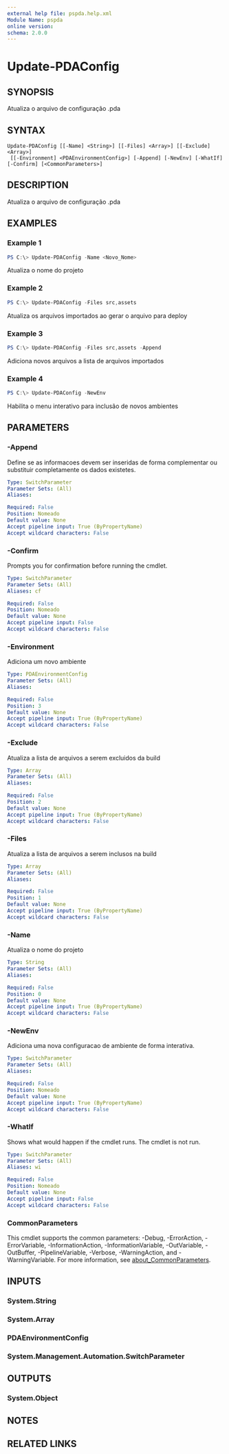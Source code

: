 ```yaml
---
external help file: pspda.help.xml
Module Name: pspda
online version:
schema: 2.0.0
---
```


# Update-PDAConfig

## SYNOPSIS

Atualiza o arquivo de configuração .pda

## SYNTAX

```
Update-PDAConfig [[-Name] <String>] [[-Files] <Array>] [[-Exclude] <Array>]
 [[-Environment] <PDAEnvironmentConfig>] [-Append] [-NewEnv] [-WhatIf] [-Confirm] [<CommonParameters>]
```

## DESCRIPTION

Atualiza o arquivo de configuração .pda

## EXAMPLES

### Example 1

```powershell
PS C:\> Update-PDAConfig -Name <Novo_Nome>
```

Atualiza o nome do projeto

### Example 2

```powershell
PS C:\> Update-PDAConfig -Files src,assets
```

Atualiza os arquivos importados ao gerar o arquivo para deploy

### Example 3

```powershell
PS C:\> Update-PDAConfig -Files src,assets -Append
```

Adiciona novos arquivos a lista de arquivos importados

### Example 4

```powershell
PS C:\> Update-PDAConfig -NewEnv
```

Habilita o menu interativo para inclusão de novos ambientes

## PARAMETERS

### -Append

Define se as informacoes devem ser inseridas de forma complementar ou substituir completamente os dados existetes.

```yaml
Type: SwitchParameter
Parameter Sets: (All)
Aliases:

Required: False
Position: Nomeado
Default value: None
Accept pipeline input: True (ByPropertyName)
Accept wildcard characters: False
```

### -Confirm

Prompts you for confirmation before running the cmdlet.

```yaml
Type: SwitchParameter
Parameter Sets: (All)
Aliases: cf

Required: False
Position: Nomeado
Default value: None
Accept pipeline input: False
Accept wildcard characters: False
```

### -Environment

Adiciona um novo ambiente

```yaml
Type: PDAEnvironmentConfig
Parameter Sets: (All)
Aliases:

Required: False
Position: 3
Default value: None
Accept pipeline input: True (ByPropertyName)
Accept wildcard characters: False
```

### -Exclude

Atualiza a lista de arquivos a serem excluidos da build

```yaml
Type: Array
Parameter Sets: (All)
Aliases:

Required: False
Position: 2
Default value: None
Accept pipeline input: True (ByPropertyName)
Accept wildcard characters: False
```

### -Files

Atualiza a lista de arquivos a serem inclusos na build

```yaml
Type: Array
Parameter Sets: (All)
Aliases:

Required: False
Position: 1
Default value: None
Accept pipeline input: True (ByPropertyName)
Accept wildcard characters: False
```

### -Name

Atualiza o nome do projeto

```yaml
Type: String
Parameter Sets: (All)
Aliases:

Required: False
Position: 0
Default value: None
Accept pipeline input: True (ByPropertyName)
Accept wildcard characters: False
```

### -NewEnv

Adiciona uma nova configuracao de ambiente de forma interativa.

```yaml
Type: SwitchParameter
Parameter Sets: (All)
Aliases:

Required: False
Position: Nomeado
Default value: None
Accept pipeline input: True (ByPropertyName)
Accept wildcard characters: False
```

### -WhatIf

Shows what would happen if the cmdlet runs.
The cmdlet is not run.

```yaml
Type: SwitchParameter
Parameter Sets: (All)
Aliases: wi

Required: False
Position: Nomeado
Default value: None
Accept pipeline input: False
Accept wildcard characters: False
```

### CommonParameters

This cmdlet supports the common parameters: -Debug, -ErrorAction, -ErrorVariable, -InformationAction, -InformationVariable, -OutVariable, -OutBuffer, -PipelineVariable, -Verbose, -WarningAction, and -WarningVariable. For more information, see [about_CommonParameters](http://go.microsoft.com/fwlink/?LinkID=113216).

## INPUTS

### System.String

### System.Array

### PDAEnvironmentConfig

### System.Management.Automation.SwitchParameter

## OUTPUTS

### System.Object

## NOTES

## RELATED LINKS
